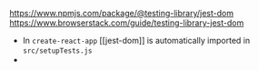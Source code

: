 https://www.npmjs.com/package/@testing-library/jest-dom
https://www.browserstack.com/guide/testing-library-jest-dom
-  In `create-react-app` [[jest-dom]] is automatically imported in `src/setupTests.js`
- 